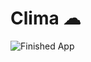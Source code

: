
# Clima ☁

![Finished App](https://github.com/londonappbrewery/Images/blob/master/clima-demo.gif)

